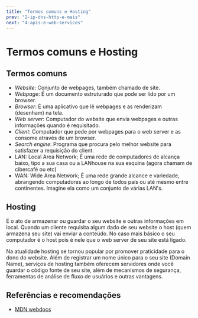 ```yaml
---
title: "Termos comuns e Hosting"
prev: "2-ip-dns-http-e-mais"
next: "4-apis-e-web-services"
---
```

# Termos comuns e Hosting

## Termos comuns

- _Website_: Conjunto de webpages, também chamado de site.
- _Webpage_: É um documento estruturado que pode ser lido por um browser.
- _Browser_: É uma aplicativo que lê webpages e as renderizam (desenham) na tela.
- _Web server_: Computador do website que envia webpages e outras informações quando é requisitado.
- _Client_: Computador que pede por webpages para o web server e as consome através de um browser.
- _Search engine_: Programa que procura pelo melhor website para satisfazer a requisição do client.
- LAN: Local Area Network; É uma rede de computadores de alcança baixo, tipo a sua casa ou a LANhouse na sua esquina (agora chamam de cibercafé ou etc)
- WAN: Wide Area Network; É uma rede grande alcance e variedade, abrangendo computadores ao longo de todos país ou até mesmo entre continentes. Imagine ela como um conjunto de várias LAN's.

## Hosting

É o ato de armazenar ou guardar o seu website e outras informações em local. Quando um cliente requisita algum dado de seu website o host (quem armazena seu site) vai enviar a conteúdo. No caso mais básico o seu computador é o host pois é nele que o web server de seu site está ligado.

Na atualidade hosting se tornou popular por promover praticidade para o dono do website. Além de registrar um nome único para o seu site (Domain Name), serviços de hosting também oferecem servidores onde você guardar o código fonte de seu site, além de mecanismos de segurança, ferramentas de análise de fluxo de usuários e outras vantagens.

## Referências e recomendações

- [MDN webdocs](https://developer.mozilla.org/en-US/docs/Learn/Common_questions/Web_mechanics/Pages_sites_servers_and_search_engines)
